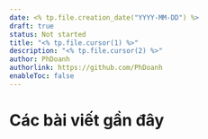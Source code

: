 ```yaml
---
date: <% tp.file.creation_date("YYYY-MM-DD") %>
draft: true
status: Not started
title: "<% tp.file.cursor(1) %>"
description: "<% tp.file.cursor(2) %>"
author: PhDoanh
authorlink: https://github.com/PhDoanh
enableToc: false
---
```



# Các bài viết gần đây